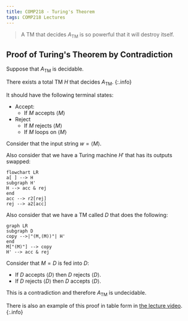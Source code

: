 ```yaml
---
title: COMP218 - Turing's Theorem
tags: COMP218 Lectures
---
```

> A TM that decides $A_\text{TM}$ is so powerful that it will destroy itself.

## Proof of Turing's Theorem by Contradiction
Suppose that $A_\text{TM}$ is decidable.

There exists a total TM $H$ that decides $A_\text{TM}$.
{:.info}

It should have the following terminal states:

* Accept:
	* If $M$ accepts $\langle M\rangle$
* Reject
	* If $M$ rejects $\langle M\rangle$
	* If $M$ loops on $\langle M \rangle$
	
Consider that the input string $w=\langle M\rangle$.

Also consider that we have a Turing machine $H'$ that has its outputs swapped:

```mermaid
flowchart LR
a[ ] --> H
subgraph H'
H --> acc & rej
end
acc --> r2[rej]
rej --> a2[acc]
```

Also consider that we have a TM called $D$ that does the following:

```mermaid
graph LR
subgraph D
copy -->|"(M,(M))"| H'
end
M["(M)"] --> copy
H' --> acc & rej
```

Consider that $M=D$ is fed into $D$:

* If $D$ accepts $\langle D\rangle$ then $D$ rejects $\langle D\rangle$.
* If $D$ rejects $\langle D\rangle$ then $D$ accepts $\langle D\rangle$.

This is a contradiction and therefore $A_\text{TM}$ is undecidable.

There is also an example of this proof in table form in [the lecture video](https://liverpool.instructure.com/courses/47455/modules/items/1252556).
{:.info}